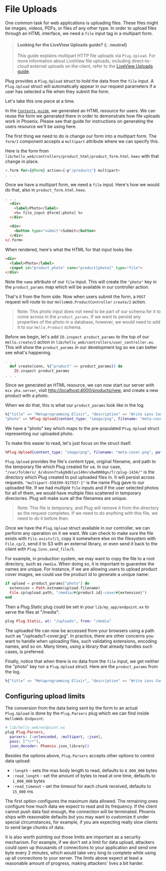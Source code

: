 # File Uploads

One common task for web applications is uploading files. These files might be images, videos, PDFs, or files of any other type. In order to upload files through an HTML interface, we need a `file` input tag in a multipart form.

> #### Looking for the LiveView Uploads guide? {: .neutral}
>
> This guide explains multipart HTTP file uploads via `Plug.Upload`.
> For more information about LiveView file uploads, including direct-to-cloud external uploads on
> the client, refer to the [LiveView Uploads guide](https://hexdocs.pm/phoenix_live_view/uploads.html).

Plug provides a `Plug.Upload` struct to hold the data from the `file` input. A `Plug.Upload` struct will automatically appear in our request parameters if a user has selected a file when they submit the form.

Let's take this one piece at a time.

In the [`Contexts guide`](contexts.md), we generated an HTML resource for users. We can reuse the form we generated there in order to demonstrate how file uploads work in Phoenix. Please see that guide for instructions on generating the users resource we'll be using here.

The first thing we need to do is change our form into a multipart form. The `form/1` component accepts a `multipart` attribute where we can specify this.

Here is the form from `lib/hello_web/controllers/product_html/product_form.html.heex` with that change in place.

```elixir
<.form for={@form} action={~p"/products"} multipart>
. . .
```

Once we have a multipart form, we need a `file` input. Here's how we would do that, also in `product_form.html.heex`.

```html
. . .
  <div>
    <label>Photo</label>
    <%= file_input @form[:photo] %>
  </div>

  <div>
    <button type="submit">Submit</button>
  </div>
</.form>
```

When rendered, here's what the HTML for that input looks like.

```html
<div>
  <label>Photo</label>
  <input id="product_photo" name="product[photo]" type="file">
</div>
```

Note the `name` attribute of our `file` input. This will create the `"photo"` key in the `product_params` map which will be available in our controller action.

That's it from the form side. Now when users submit the form, a `POST` request will route to our `HelloWeb.ProductController` `create/2` action.

> Note: This photo input does not need to be part of our schema for it to come across in the `product_params`. If we want to persist any properties of the photo in a database, however, we would need to add it to our `Hello.Product` schema.

Before we begin, let's add `IO.inspect product_params` to the top of our `Hello.create/2` action in `lib/hello_web/controllers/user_controller.ex`. This will show the `product_params` in our development log so we can better see what's happening.

```elixir
. . .
  def create(conn, %{"product" => product_params}) do
    IO.inspect product_params
. . .
```

Since we generated an HTML resource, we can now start our server with `mix phx.server`, visit [http://localhost:4000/products/new](http://localhost:4000/products/new), and create a new product with a photo.

When we do that, this is what our `product_params` look like in the log.

```elixir
%{"title" => "Metaprogramming Elixir", "description" => "Write Less Code, Get More Done (and Have Fun!)", "price" => "15.000000", "views" => "0",
"photo" => %Plug.Upload{content_type: "image/png", filename: "meta-cover.png", path: "/var/folders/_6/xbsnn7tx6g9dblyx149nrvbw0000gn/T//plug-1434/multipart-558399-917557-1"}}
```

We have a "photo" key which maps to the pre-populated `Plug.Upload` struct representing our uploaded photo.

To make this easier to read, let's just focus on the struct itself.

```elixir
%Plug.Upload{content_type: "image/png", filename: "meta-cover.png", path: "/var/folders/_6/xbsnn7tx6g9dblyx149nrvbw0000gn/T//plug-1434/multipart-558399-917557-1"}
```

`Plug.Upload` provides the file's content type, original filename, and path to the temporary file which Plug created for us. In our case, `"/var/folders/_6/xbsnn7tx6g9dblyx149nrvbw0000gn/T//plug-1434/"` is the directory which Plug created to put uploaded files in. It will persist across requests. `"multipart-558399-917557-1"` is the name Plug gave to our uploaded file. If we had multiple `file` inputs and if the user selected photos for all of them, we would have multiple files scattered in temporary directories. Plug will make sure all the filenames are unique.

> Note: This file is temporary, and Plug will remove it from the directory as the request completes. If we need to do anything with this file, we need to do it before then.

Once we have the `Plug.Upload` struct available in our controller, we can perform any operation on it we want. We can check to make sure the file exists with `File.exists?/1`, copy it somewhere else on the filesystem with `File.cp/2`, send it to S3 with an external library, or even send it back to the client with `Plug.Conn.send_file/5`.

For example, in production system, we may want to copy the file to a root directory, such as `/media`. When doing so, it is important to guarantee the names are unique. For instance, if we are allowing users to upload product cover images, we could use the product id to generate a unique name:

```elixir
if upload = product_params["photo"] do
  extension = Path.extname(upload.filename)
  File.cp(upload.path, "/media/#{product.id}-cover#{extension}")
end
```

Then a Plug.Static plug could be set in your `lib/my_app/endpoint.ex` to serve the files at "/media":

```elixir
plug Plug.Static, at: "/uploads", from: "/media"
```

The uploaded file can now be accessed from your browsers using a path such as "/uploads/1-cover.jpg". In practice, there are other concerns you want to handle when uploading files, such validating extensions, encoding names, and so on. Many times, using a library that already handles such cases, is preferred.

Finally, notice that when there is no data from the `file` input, we get neither the "photo" key nor a `Plug.Upload` struct. Here are the `product_params` from the log.

```elixir
%{"title" => "Metaprogramming Elixir", "description" => "Write Less Code, Get More Done (and Have Fun!)", "price" => "15.000000", "views" => "0"}
```

## Configuring upload limits

The conversion from the data being sent by the form to an actual `Plug.Upload` is done by the `Plug.Parsers` plug which we can find inside `HelloWeb.Endpoint`:

```elixir
# lib/hello_web/endpoint.ex
plug Plug.Parsers,
  parsers: [:urlencoded, :multipart, :json],
  pass: ["*/*"],
  json_decoder: Phoenix.json_library()
```

Besides the options above, `Plug.Parsers` accepts other options to control data upload:

  * `:length` - sets the max body length to read, defaults to `8_000_000` bytes
  * `:read_length` - set the amount of bytes to read at one time, defaults to `1_000_000` bytes
  * `:read_timeout` - set the timeout for each chunk received, defaults to `15_000` ms

The first option configures the maximum data allowed. The remaining ones configure how much data we expect to read and its frequency. If the client cannot push data fast enough, the connection will be terminated. Phoenix ships with reasonable defaults but you may want to customize it under special circumstances, for example, if you are expecting really slow clients to send large chunks of data.

It is also worth pointing out those limits are important as a security mechanism. For example, if we don't set a limit for data upload, attackers could open up thousands of connections to your application and send one byte every 2 minutes, which would take very long to complete while using up all connections to your server. The limits above expect at least a reasonable amount of progress, making attackers' lives a bit harder.
